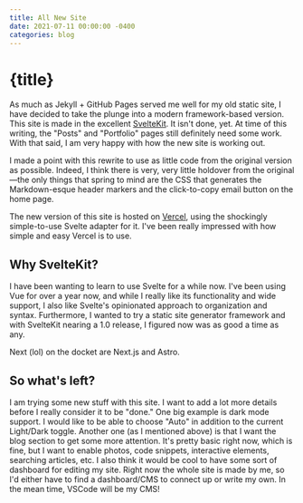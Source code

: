```yaml
---
title: All New Site
date: 2021-07-11 00:00:00 -0400
categories: blog
---
```


# {title}

As much as Jekyll + GitHub Pages served me well for my old static site, I have
decided to take the plunge into a modern framework-based version. This site is
made in the excellent [SvelteKit](https://kit.svelte.dev/). It isn't done, yet.
At time of this writing, the "Posts" and "Portfolio" pages still definitely need
some work. With that said, I am very happy with how the new site is working out.

I made a point with this rewrite to use as little code from the original version
as possible. Indeed, I think there is very, very little holdover from the
original—the only things that spring to mind are the CSS that generates the
Markdown-esque header markers and the click-to-copy email button on the home
page.

The new version of this site is hosted on [Vercel](https://vercel.com/), using
the shockingly simple-to-use Svelte adapter for it. I've been really impressed
with how simple and easy Vercel is to use.

## Why SvelteKit?

I have been wanting to learn to use Svelte for a while now. I've been using Vue
for over a year now, and while I really like its functionality and wide support,
I also like Svelte's opinionated approach to organization and syntax.
Furthermore, I wanted to try a static site generator framework and with
SvelteKit nearing a 1.0 release, I figured now was as good a time as any.  

Next (lol) on the docket are Next.js and Astro.

## So what's left?

I am trying some new stuff with this site. I want to add a lot more details
before I really consider it to be "done." One big example is dark mode support.
I would like to be able to choose "Auto" in addition to the current Light/Dark
toggle. Another one (as I mentioned above) is that I want the blog section to
get some more attention. It's pretty basic right now, which is fine, but I want
to enable photos, code snippets, interactive elements, searching articles, etc.
I also think it would be cool to have some sort of dashboard for editing my
site. Right now the whole site is made by me, so I'd either have to find a
dashboard/CMS to connect up or write my own. In the mean time, VSCode will be my
CMS!
